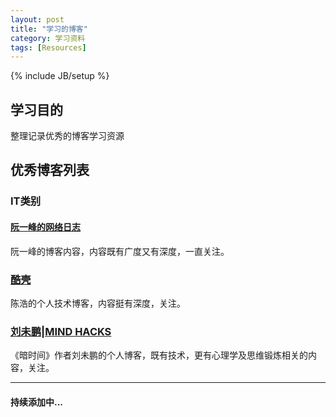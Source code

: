 ```yaml
--- 
layout: post
title: "学习的博客"
category: 学习资料
tags: [Resources]
---
```

{% include JB/setup %}

## 学习目的
整理记录优秀的博客学习资源

## 优秀博客列表
### IT类别
#### [阮一峰的网络日志](http://www.ruanyifeng.com/blog/)

阮一峰的博客内容，内容既有广度又有深度，一直关注。

### [酷壳](http://coolshell.cn/)
陈浩的个人技术博客，内容挺有深度，关注。

### [刘未鹏|MIND HACKS](http://mindhacks.cn/)
《暗时间》作者刘未鹏的个人博客，既有技术，更有心理学及思维锻炼相关的内容，关注。

---
#### 持续添加中...